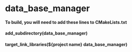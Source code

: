 



# data_base_manager


#### To build, you will need to add these lines to CMakeLists.txt
#### add_subdirectory(data_base_manager)
#### target_link_libraries(${project name} data_base_manager)

